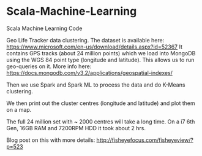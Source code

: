 # Scala-Machine-Learning
Scala Machine Learning Code

Geo Life Tracker data clustering.
The dataset is available here: https://www.microsoft.com/en-us/download/details.aspx?id=52367
It contains GPS tracks (about 24 million points) which we load into MongoDB using the WGS 84 point type (longitude and latitude).
This allows us to run geo-queries on it. More info here: https://docs.mongodb.com/v3.2/applications/geospatial-indexes/

Then we use Spark and Spark ML to process the data and do K-Means clustering.

We then print out the cluster centres (longitude and latitude) and plot them on a map.

The full 24 million set with ~ 2000 centres will take a long time.
On a i7 6th Gen, 16GB RAM and 7200RPM HDD it took about 2 hrs.


Blog post on this with more details: http://fisheyefocus.com/fisheyeview/?p=523
